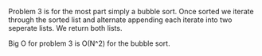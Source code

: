 Problem 3 is for the most part simply a bubble sort. Once sorted we iterate through the sorted list
and alternate appending each iterate into two seperate lists. We return both lists.


Big O for problem 3 is O(N^2) for the bubble sort. 